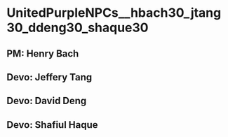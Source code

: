 # UnitedPurpleNPCs__hbach30_jtang30_ddeng30_shaque30
## PM: Henry Bach
## Devo: Jeffery Tang
## Devo: David Deng
## Devo: Shafiul Haque
